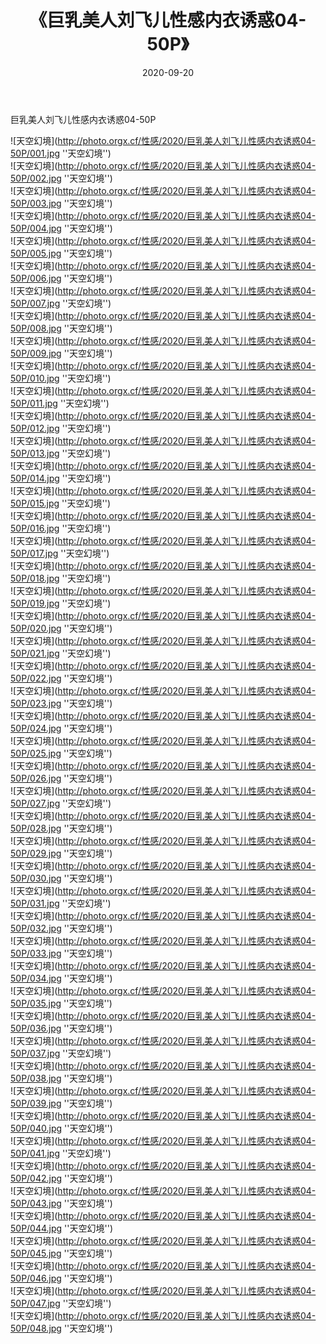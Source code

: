 ﻿---
layout: post
title:  《巨乳美人刘飞儿性感内衣诱惑04-50P》
date:   2020-09-20
img: http://photo.orgx.cf/性感/2020/巨乳美人刘飞儿性感内衣诱惑04-50P/000.jpg
tags: [美女, 性感, 泳衣]
---

巨乳美人刘飞儿性感内衣诱惑04-50P



![天空幻境](http://photo.orgx.cf/性感/2020/巨乳美人刘飞儿性感内衣诱惑04-50P/001.jpg ''天空幻境'') <br>
![天空幻境](http://photo.orgx.cf/性感/2020/巨乳美人刘飞儿性感内衣诱惑04-50P/002.jpg ''天空幻境'') <br>
![天空幻境](http://photo.orgx.cf/性感/2020/巨乳美人刘飞儿性感内衣诱惑04-50P/003.jpg ''天空幻境'') <br>
![天空幻境](http://photo.orgx.cf/性感/2020/巨乳美人刘飞儿性感内衣诱惑04-50P/004.jpg ''天空幻境'') <br>
![天空幻境](http://photo.orgx.cf/性感/2020/巨乳美人刘飞儿性感内衣诱惑04-50P/005.jpg ''天空幻境'') <br>
![天空幻境](http://photo.orgx.cf/性感/2020/巨乳美人刘飞儿性感内衣诱惑04-50P/006.jpg ''天空幻境'') <br>
![天空幻境](http://photo.orgx.cf/性感/2020/巨乳美人刘飞儿性感内衣诱惑04-50P/007.jpg ''天空幻境'') <br>
![天空幻境](http://photo.orgx.cf/性感/2020/巨乳美人刘飞儿性感内衣诱惑04-50P/008.jpg ''天空幻境'') <br>
![天空幻境](http://photo.orgx.cf/性感/2020/巨乳美人刘飞儿性感内衣诱惑04-50P/009.jpg ''天空幻境'') <br>
![天空幻境](http://photo.orgx.cf/性感/2020/巨乳美人刘飞儿性感内衣诱惑04-50P/010.jpg ''天空幻境'') <br>
![天空幻境](http://photo.orgx.cf/性感/2020/巨乳美人刘飞儿性感内衣诱惑04-50P/011.jpg ''天空幻境'') <br>
![天空幻境](http://photo.orgx.cf/性感/2020/巨乳美人刘飞儿性感内衣诱惑04-50P/012.jpg ''天空幻境'') <br>
![天空幻境](http://photo.orgx.cf/性感/2020/巨乳美人刘飞儿性感内衣诱惑04-50P/013.jpg ''天空幻境'') <br>
![天空幻境](http://photo.orgx.cf/性感/2020/巨乳美人刘飞儿性感内衣诱惑04-50P/014.jpg ''天空幻境'') <br>
![天空幻境](http://photo.orgx.cf/性感/2020/巨乳美人刘飞儿性感内衣诱惑04-50P/015.jpg ''天空幻境'') <br>
![天空幻境](http://photo.orgx.cf/性感/2020/巨乳美人刘飞儿性感内衣诱惑04-50P/016.jpg ''天空幻境'') <br>
![天空幻境](http://photo.orgx.cf/性感/2020/巨乳美人刘飞儿性感内衣诱惑04-50P/017.jpg ''天空幻境'') <br>
![天空幻境](http://photo.orgx.cf/性感/2020/巨乳美人刘飞儿性感内衣诱惑04-50P/018.jpg ''天空幻境'') <br>
![天空幻境](http://photo.orgx.cf/性感/2020/巨乳美人刘飞儿性感内衣诱惑04-50P/019.jpg ''天空幻境'') <br>
![天空幻境](http://photo.orgx.cf/性感/2020/巨乳美人刘飞儿性感内衣诱惑04-50P/020.jpg ''天空幻境'') <br>
![天空幻境](http://photo.orgx.cf/性感/2020/巨乳美人刘飞儿性感内衣诱惑04-50P/021.jpg ''天空幻境'') <br>
![天空幻境](http://photo.orgx.cf/性感/2020/巨乳美人刘飞儿性感内衣诱惑04-50P/022.jpg ''天空幻境'') <br>
![天空幻境](http://photo.orgx.cf/性感/2020/巨乳美人刘飞儿性感内衣诱惑04-50P/023.jpg ''天空幻境'') <br>
![天空幻境](http://photo.orgx.cf/性感/2020/巨乳美人刘飞儿性感内衣诱惑04-50P/024.jpg ''天空幻境'') <br>
![天空幻境](http://photo.orgx.cf/性感/2020/巨乳美人刘飞儿性感内衣诱惑04-50P/025.jpg ''天空幻境'') <br>
![天空幻境](http://photo.orgx.cf/性感/2020/巨乳美人刘飞儿性感内衣诱惑04-50P/026.jpg ''天空幻境'') <br>
![天空幻境](http://photo.orgx.cf/性感/2020/巨乳美人刘飞儿性感内衣诱惑04-50P/027.jpg ''天空幻境'') <br>
![天空幻境](http://photo.orgx.cf/性感/2020/巨乳美人刘飞儿性感内衣诱惑04-50P/028.jpg ''天空幻境'') <br>
![天空幻境](http://photo.orgx.cf/性感/2020/巨乳美人刘飞儿性感内衣诱惑04-50P/029.jpg ''天空幻境'') <br>
![天空幻境](http://photo.orgx.cf/性感/2020/巨乳美人刘飞儿性感内衣诱惑04-50P/030.jpg ''天空幻境'') <br>
![天空幻境](http://photo.orgx.cf/性感/2020/巨乳美人刘飞儿性感内衣诱惑04-50P/031.jpg ''天空幻境'') <br>
![天空幻境](http://photo.orgx.cf/性感/2020/巨乳美人刘飞儿性感内衣诱惑04-50P/032.jpg ''天空幻境'') <br>
![天空幻境](http://photo.orgx.cf/性感/2020/巨乳美人刘飞儿性感内衣诱惑04-50P/033.jpg ''天空幻境'') <br>
![天空幻境](http://photo.orgx.cf/性感/2020/巨乳美人刘飞儿性感内衣诱惑04-50P/034.jpg ''天空幻境'') <br>
![天空幻境](http://photo.orgx.cf/性感/2020/巨乳美人刘飞儿性感内衣诱惑04-50P/035.jpg ''天空幻境'') <br>
![天空幻境](http://photo.orgx.cf/性感/2020/巨乳美人刘飞儿性感内衣诱惑04-50P/036.jpg ''天空幻境'') <br>
![天空幻境](http://photo.orgx.cf/性感/2020/巨乳美人刘飞儿性感内衣诱惑04-50P/037.jpg ''天空幻境'') <br>
![天空幻境](http://photo.orgx.cf/性感/2020/巨乳美人刘飞儿性感内衣诱惑04-50P/038.jpg ''天空幻境'') <br>
![天空幻境](http://photo.orgx.cf/性感/2020/巨乳美人刘飞儿性感内衣诱惑04-50P/039.jpg ''天空幻境'') <br>
![天空幻境](http://photo.orgx.cf/性感/2020/巨乳美人刘飞儿性感内衣诱惑04-50P/040.jpg ''天空幻境'') <br>
![天空幻境](http://photo.orgx.cf/性感/2020/巨乳美人刘飞儿性感内衣诱惑04-50P/041.jpg ''天空幻境'') <br>
![天空幻境](http://photo.orgx.cf/性感/2020/巨乳美人刘飞儿性感内衣诱惑04-50P/042.jpg ''天空幻境'') <br>
![天空幻境](http://photo.orgx.cf/性感/2020/巨乳美人刘飞儿性感内衣诱惑04-50P/043.jpg ''天空幻境'') <br>
![天空幻境](http://photo.orgx.cf/性感/2020/巨乳美人刘飞儿性感内衣诱惑04-50P/044.jpg ''天空幻境'') <br>
![天空幻境](http://photo.orgx.cf/性感/2020/巨乳美人刘飞儿性感内衣诱惑04-50P/045.jpg ''天空幻境'') <br>
![天空幻境](http://photo.orgx.cf/性感/2020/巨乳美人刘飞儿性感内衣诱惑04-50P/046.jpg ''天空幻境'') <br>
![天空幻境](http://photo.orgx.cf/性感/2020/巨乳美人刘飞儿性感内衣诱惑04-50P/047.jpg ''天空幻境'') <br>
![天空幻境](http://photo.orgx.cf/性感/2020/巨乳美人刘飞儿性感内衣诱惑04-50P/048.jpg ''天空幻境'') <br>